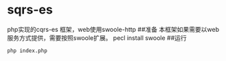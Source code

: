 # sqrs-es
php实现的cqrs-es 框架，web使用swoole-http
##准备
本框架如果需要以web服务方式提供，需要按照swoole扩展。
pecl install swoole
##运行
```
php index.php
```
